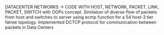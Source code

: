 DATACENTER NETWORKS -> CODE WITH HOST, NETWORK, PACKET, LINK, PACKET, SWITCH with OOPs concept. Similation of diverse flow of packets from host and switches to server using ecmp function for a 54 host-3 tier fatree topology. Implemented DCTCP protocol for communication between packets in Data Centers
